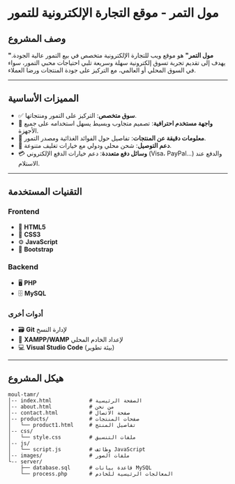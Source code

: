 # مول التمر - موقع التجارة الإلكترونية للتمور

## وصف المشروع  
**"مول التمر"** هو موقع ويب للتجارة الإلكترونية متخصص في بيع التمور عالية الجودة. يهدف إلى تقديم تجربة تسوق إلكترونية سهلة وسريعة تلبي احتياجات محبي التمور، سواء في السوق المحلي أو العالمي، مع التركيز على جودة المنتجات ورضا العملاء.

---

## المميزات الأساسية  

- ✅ **سوق متخصص**: التركيز على التمور ومنتجاتها.  
- 🎨 **واجهة مستخدم احترافية**: تصميم متجاوب وبسيط يسهل استخدامه على جميع الأجهزة.  
- 📝 **معلومات دقيقة عن المنتجات**: تفاصيل حول الفوائد الغذائية ومصدر التمور.  
- 🚚 **دعم التوصيل**: شحن محلي ودولي مع خيارات تغليف متنوعة.  
- 💳 **وسائل دفع متعددة**: دعم خيارات الدفع الإلكتروني (Visa، PayPal...) والدفع عند الاستلام.  

---

## التقنيات المستخدمة  

### Frontend  
- 🔧 **HTML5**  
- 🎨 **CSS3**  
- ⚙️ **JavaScript**  
- 📱 **Bootstrap**  

### Backend  
- 🖥️ **PHP**  
- 🗄️ **MySQL**  

### أدوات أخرى  
- 🗃️ **Git** لإدارة النسخ  
- 🔄 **XAMPP/WAMP** لإعداد الخادم المحلي  
- 💻 **Visual Studio Code** (بيئة تطوير)  

---

## هيكل المشروع  
```plaintext
moul-tamr/
│-- index.html            # الصفحة الرئيسية  
│-- about.html            # من نحن  
│-- contact.html          # صفحة الاتصال  
│-- products/             # صفحات المنتجات  
│   └── product1.html     # تفاصيل المنتج  
│-- css/  
│   └── style.css         # ملفات التنسيق  
│-- js/  
│   └── script.js         # وظائف JavaScript  
│-- images/               # ملفات الصور  
└-- server/  
    ├── database.sql      # قاعدة بيانات MySQL  
    └── process.php       # المعالجات الرئيسية للخادم  
